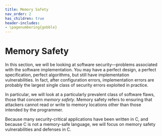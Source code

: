 ```yaml
---
title: Memory Safety
nav_order: 2
has_children: true
header-includes:
- \pagenumbering{gobble}
---
```


# Memory Safety

In this section, we will be looking at software security—problems associated with the software implementation. You may have a perfect design, a perfect specification, perfect algorithms, but still have implementation vulnerabilities. In fact, after configuration errors, implementation errors are probably the largest single class of security errors exploited in practice.

In particular, we will look at a particularly prevalent class of software flaws, those that concern _memory safety_. Memory safety refers to ensuring that attackers cannot read or write to memory locations other than those intended by the programmer.

Because many security-critical applications have been written in C, and because C is not a memory-safe language, we will focus on memory safety vulnerabilities and defenses in C.
